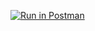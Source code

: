[![Run in Postman](https://run.pstmn.io/button.svg)](https://god.postman.co/run-collection/0a1df4d2e41da1578633)
